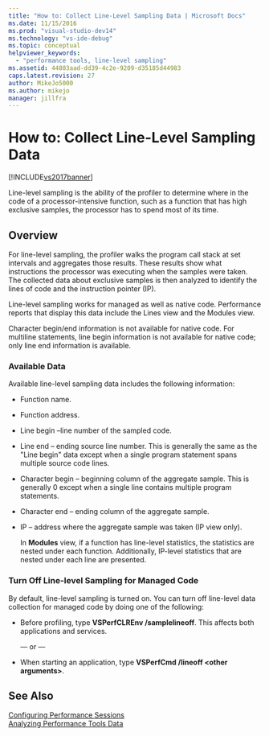 ```yaml
---
title: "How to: Collect Line-Level Sampling Data | Microsoft Docs"
ms.date: 11/15/2016
ms.prod: "visual-studio-dev14"
ms.technology: "vs-ide-debug"
ms.topic: conceptual
helpviewer_keywords: 
  - "performance tools, line-level sampling"
ms.assetid: 44803aad-dd39-4c2e-9209-d35185d44983
caps.latest.revision: 27
author: MikeJo5000
ms.author: mikejo
manager: jillfra
---
```

# How to: Collect Line-Level Sampling Data
[!INCLUDE[vs2017banner](../includes/vs2017banner.md)]

Line-level sampling is the ability of the profiler to determine where in the code of a processor-intensive function, such as a function that has high exclusive samples, the processor has to spend most of its time.  
  
## Overview  
 For line-level sampling, the profiler walks the program call stack at set intervals and aggregates those results. These results show what instructions the processor was executing when the samples were taken. The collected data about exclusive samples is then analyzed to identify the lines of code and the instruction pointer (IP).  
  
 Line-level sampling works for managed as well as native code. Performance reports that display this data include the Lines view and the Modules view.  
  
 Character begin/end information is not available for native code. For multiline statements, line begin information is not available for native code; only line end information is available.  
  
### Available Data  
 Available line-level sampling data includes the following information:  
  
- Function name.  
  
- Function address.  
  
- Line begin –line number of the sampled code.  
  
- Line end – ending source line number. This is generally the same as the "Line begin" data except when a single program statement spans multiple source code lines.  
  
- Character begin – beginning column of the aggregate sample. This is generally 0 except when a single line contains multiple program statements.  
  
- Character end – ending column of the aggregate sample.  
  
- IP – address where the aggregate sample was taken (IP view only).  
  
  In **Modules** view, if a function has line-level statistics, the statistics are nested under each function. Additionally, IP-level statistics that are nested under each line are presented.  
  
### Turn Off Line-level Sampling for Managed Code  
 By default, line-level sampling is turned on. You can turn off line-level data collection for managed code by doing one of the following:  
  
- Before profiling, type **VSPerfCLREnv /samplelineoff**. This affects both applications and services.  
  
     — or —  
  
- When starting an application, type **VSPerfCmd /lineoff \<other arguments>**.  
  
## See Also  
 [Configuring Performance Sessions](../profiling/configuring-performance-sessions.md)   
 [Analyzing Performance Tools Data](../profiling/analyzing-performance-tools-data.md)
